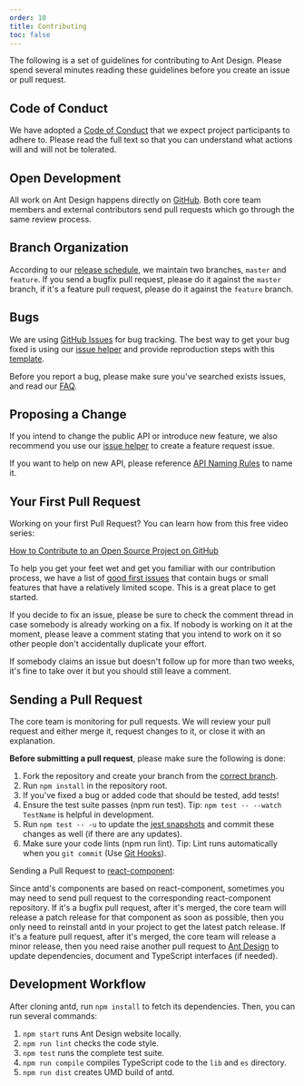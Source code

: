 ```yaml
---
order: 10
title: Contributing
toc: false
---
```


The following is a set of guidelines for contributing to Ant Design. Please spend several minutes reading these guidelines before you create an issue or pull request.

## Code of Conduct

We have adopted a [Code of Conduct](https://github.com/ant-design/ant-design/blob/master/CODE_OF_CONDUCT.md) that we expect project participants to adhere to. Please read the full text so that you can understand what actions will and will not be tolerated.

## Open Development

All work on Ant Design happens directly on [GitHub](https://github.com/ant-design). Both core team members and external contributors send pull requests which go through the same review process.

## Branch Organization

According to our [release schedule](changelog#Release-Schedule), we maintain two branches, `master` and `feature`. If you send a bugfix pull request, please do it against the `master` branch, if it's a feature pull request, please do it against the `feature` branch.

## Bugs

We are using [GitHub Issues](https://github.com/ant-design/ant-design/issues) for bug tracking. The best way to get your bug fixed is using our [issue helper](http://new-issue.ant.design) and provide reproduction steps with this [template](https://u.ant.design/codesandbox-repro).

Before you report a bug, please make sure you've searched exists issues, and read our [FAQ](/docs/react/faq).

## Proposing a Change

If you intend to change the public API or introduce new feature, we also recommend you use our [issue helper](http://new-issue.ant.design) to create a feature request issue.

If you want to help on new API, please reference [API Naming Rules](https://github.com/ant-design/ant-design/wiki/API-Naming-rules) to name it.

## Your First Pull Request

Working on your first Pull Request? You can learn how from this free video series:

[How to Contribute to an Open Source Project on GitHub](https://egghead.io/courses/how-to-contribute-to-an-open-source-project-on-github)

To help you get your feet wet and get you familiar with our contribution process, we have a list of [good first issues](https://github.com/ant-design/ant-design/issues?q=is%3Aissue+is%3Aopen+label%3A%22good+first+issue%22) that contain bugs or small features that have a relatively limited scope. This is a great place to get started.

If you decide to fix an issue, please be sure to check the comment thread in case somebody is already working on a fix. If nobody is working on it at the moment, please leave a comment stating that you intend to work on it so other people don't accidentally duplicate your effort.

If somebody claims an issue but doesn't follow up for more than two weeks, it's fine to take over it but you should still leave a comment.

## Sending a Pull Request

The core team is monitoring for pull requests. We will review your pull request and either merge it, request changes to it, or close it with an explanation.

**Before submitting a pull request**, please make sure the following is done:

1. Fork the repository and create your branch from the [correct branch](#Branch-Organization).
1. Run `npm install` in the repository root.
1. If you've fixed a bug or added code that should be tested, add tests!
1. Ensure the test suite passes (npm run test). Tip: `npm test -- --watch TestName` is helpful in development.
1. Run `npm test -- -u` to update the [jest snapshots](http://facebook.github.io/jest/docs/en/snapshot-testing.html#snapshot-testing-with-jest) and commit these changes as well (if there are any updates).
1. Make sure your code lints (npm run lint). Tip: Lint runs automatically when you `git commit` (Use [Git Hooks](https://git-scm.com/book/en/v2/Customizing-Git-Git-Hooks)).

Sending a Pull Request to [react-component](https://github.com/react-component/):

Since antd's components are based on react-component, sometimes you may need to send pull request to the corresponding react-component repository. If it's a bugfix pull request, after it's merged, the core team will release a patch release for that component as soon as possible, then you only need to reinstall antd in your project to get the latest patch release. If it's a feature pull request, after it's merged, the core team will release a minor release, then you need raise another pull request to [Ant Design](https://github.com/ant-design/ant-design/) to update dependencies, document and TypeScript interfaces (if needed).

## Development Workflow

After cloning antd, run `npm install` to fetch its dependencies. Then, you can run several commands:

1. `npm start` runs Ant Design website locally.
1. `npm run lint` checks the code style.
1. `npm test` runs the complete test suite.
1. `npm run compile` compiles TypeScript code to the `lib` and `es` directory.
1. `npm run dist` creates UMD build of antd.
